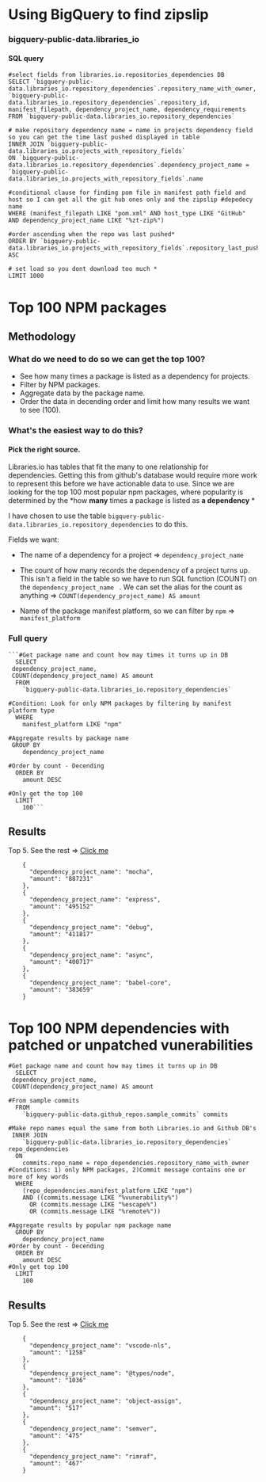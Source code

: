    # Using BigQuery to find zipslip
   
   ### bigquery-public-data.libraries_io

#### SQL query
    #select fields from libraries.io.repositories_dependencies DB
    SELECT `bigquery-public-data.libraries_io.repository_dependencies`.repository_name_with_owner, `bigquery-public-data.libraries_io.repository_dependencies`.repository_id, manifest_filepath, dependency_project_name, dependency_requirements  
    FROM `bigquery-public-data.libraries_io.repository_dependencies`

    # make repository dependency name = name in projects dependency field so you can get the time last pushed displayed in table 
    INNER JOIN `bigquery-public-data.libraries_io.projects_with_repository_fields`
    ON `bigquery-public-data.libraries_io.repository_dependencies`.dependency_project_name = `bigquery-public-data.libraries_io.projects_with_repository_fields`.name
    
    #conditional clause for finding pom file in manifest path field and host so I can get all the git hub ones only and the zipslip #depedecy name
    WHERE (manifest_filepath LIKE "pom.xml" AND host_type LIKE "GitHub" 
    AND dependency_project_name LIKE "%zt-zip%") 

    #order ascending when the repo was last pushed*
    ORDER BY `bigquery-public-data.libraries_io.projects_with_repository_fields`.repository_last_pushed_timestamp ASC
    
    # set load so you dont download too much *
    LIMIT 1000

# Top 100 NPM packages

## Methodology

### What do we need to do so we can get the top 100?

- See how many times a package is listed as a dependency for projects.
- Filter by NPM packages.
- Aggregate data by the package name.
- Order the data in decending order and limit how many results we want to see (100).

### What's the easiest way to do this?

#### Pick the right source. 
Libraries.io has tables that fit the many to one relationship for dependencies. Getting this from github's database would require more work to represent this before we have actionable data to use. Since we are looking for the top 100 most popular npm packages, where popularity is determined by the *how **many** times a package is listed as **a dependency** * 

I have chosen to use the table  `bigquery-public-data.libraries_io.repository_dependencies` to do this.

Fields we want:


- The name of a dependency for a project => `dependency_project_name `

- The count of how many records the dependency of a project turns up. This isn't a field in the table so we have to run SQL function (COUNT) on the `dependency_project_name ` . We can set the alias for the count as anything => `COUNT(dependency_project_name) AS amount`

- Name of the package manifest platform, so we can filter by `npm` => `manifest_platform`

### Full query

    ```#Get package name and count how may times it turns up in DB
      SELECT
     dependency_project_name,
     COUNT(dependency_project_name) AS amount
      FROM
        `bigquery-public-data.libraries_io.repository_dependencies`
      
    #Condition: Look for only NPM packages by filtering by manifest platform type
      WHERE
        manifest_platform LIKE "npm"
    
    #Aggregate results by package name
     GROUP BY
        dependency_project_name
    
    #Order by count - Decending
      ORDER BY
        amount DESC  
    
    #Only get the top 100
      LIMIT
        100```
        
   

## Results
  
  Top 5. See the rest => [Click me](./results-20190221-214858.json)
 
       
        {
          "dependency_project_name": "mocha",
          "amount": "887231"
        },
        {
          "dependency_project_name": "express",
          "amount": "495152"
        },
        {
          "dependency_project_name": "debug",
          "amount": "411817"
        },
        {
          "dependency_project_name": "async",
          "amount": "400717"
        },
        {
          "dependency_project_name": "babel-core",
          "amount": "383659"
        }
       
# Top 100 NPM dependencies with patched or unpatched vunerabilities

    #Get package name and count how may times it turns up in DB
      SELECT
     dependency_project_name,
     COUNT(dependency_project_name) AS amount
    
    #From sample commits   
      FROM
        `bigquery-public-data.github_repos.sample_commits` commits
    
    #Make repo names equal the same from both Libraries.io and Github DB's 
     INNER JOIN
        `bigquery-public-data.libraries_io.repository_dependencies` repo_dependencies
      ON
        commits.repo_name = repo_dependencies.repository_name_with_owner
    #Conditions: 1) only NPM packages, 2)Commit message contains one or more of key words 
      WHERE
        (repo_dependencies.manifest_platform LIKE "npm")
        AND ((commits.message LIKE "%vunerability%")
          OR (commits.message LIKE "%escape%")
          OR (commits.message LIKE "%remote%"))
    
    #Aggregate results by popular npm package name  
      GROUP BY
        dependency_project_name
    #Order by count - Decending 
      ORDER BY
        amount DESC
    #Only get top 100  
      LIMIT
        100
## Results

Top 5. See the rest => [Click me](./results-20190222-010623.json)

        {
          "dependency_project_name": "vscode-nls",
          "amount": "1258"
        },
        {
          "dependency_project_name": "@types/node",
          "amount": "1036"
        },
        {
          "dependency_project_name": "object-assign",
          "amount": "517"
        },
        {
          "dependency_project_name": "semver",
          "amount": "475"
        },
        {
          "dependency_project_name": "rimraf",
          "amount": "467"
        }
